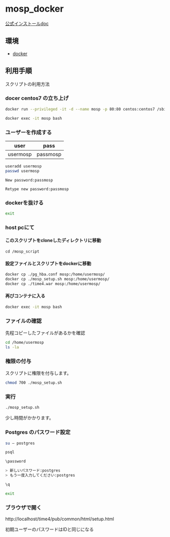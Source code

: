 ﻿# mosp_docker

[公式インストールdoc](https://ja.osdn.net/projects/mosp/releases/72904)

## 環境

* [docker](https://www.docker.com/)

## 利用手順

スクリプトの利用方法

### docer centos7 の立ち上げ

```bash
docker run --privileged -it -d --name mosp -p 80:80 centos:centos7 /sbin/init
```

```bash
docker exec -it mosp bash
```

### ユーザーを作成する

|user|pass|
|--|--|
|usermosp|passmosp|


```bash
useradd usermosp
passwd usermosp
```

```
New password:passmosp
```

```
Retype new password:passmosp
```

### dockerを抜ける

```bash
exit
```

### host pcにて

#### このスクリプトをcloneしたディレクトリに移動

```
cd /mosp_script
```

#### 設定ファイルとスクリプトをdockerに移動

```bash
docker cp ./pg_hba.conf mosp:/home/usermosp/
docker cp ./mosp_setup.sh mosp:/home/usermosp/
docker cp ./time4.war mosp:/home/usermosp/
```

#### 再びコンテナに入る

```bash
docker exec -it mosp bash
```

### ファイルの確認

先程コピーしたファイルがあるかを確認

```bash
cd /home/usermosp
ls -la
```

### 権限の付与

スクリプトに権限を付与します。

```bash
chmod 700 ./mosp_setup.sh
```

### 実行

```bash
./mosp_setup.sh
```

少し時間がかかります。

### Postgres のパスワード設定

```bash
su – postgres
```

```bash
psql
```

```bash
\password
```

```bash
> 新しいパスワード:postgres
> もう一度入力してください:postgres
```

```bash
\q
```

```bash
exit
```

### ブラウザで開く

http://localhost/time4/pub/common/html/setup.html

初期ユーザーのパスワードはIDと同じになる
